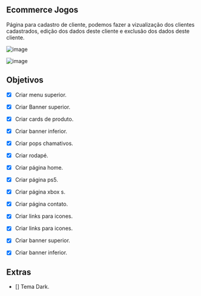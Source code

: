 ## Ecommerce Jogos
Página para cadastro de cliente, podemos fazer a vizualização dos clientes cadastrados, edição dos dados deste cliente e exclusão dos dados deste cliente.

![image](https://user-images.githubusercontent.com/53497771/221326976-58b9fcb4-800a-4722-a981-a80a8f30786e.png)

![image](https://user-images.githubusercontent.com/53497771/221326960-d41b40e5-ddc4-4dc7-b57b-79b7a7df42bc.png)

## Objetivos
- [X] Criar menu superior.
- [X] Criar Banner superior.
- [X] Criar cards de produto.
- [X] Criar banner inferior. 
- [X] Criar pops chamativos. 
- [X] Criar rodapé.
- [X] Criar página home.
- [X] Criar página ps5.
- [X] Criar página xbox s.
- [X] Criar página contato.
- [X] Criar links para icones.
- [X] Criar links para icones.
- [X] Criar banner superior.
- [X] Criar banner inferior.


## Extras

- [] Tema Dark.


